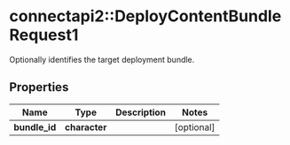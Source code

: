 # connectapi2::DeployContentBundleRequest1

Optionally identifies the target deployment bundle.

## Properties
Name | Type | Description | Notes
------------ | ------------- | ------------- | -------------
**bundle_id** | **character** |  | [optional] 


